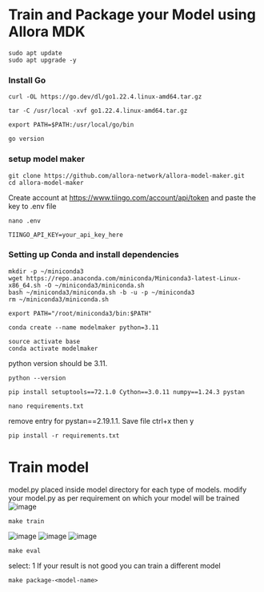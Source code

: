 # Train and Package your Model using Allora MDK

```
sudo apt update
sudo apt upgrade -y
```

### Install Go

```
curl -OL https://go.dev/dl/go1.22.4.linux-amd64.tar.gz
```
```
tar -C /usr/local -xvf go1.22.4.linux-amd64.tar.gz
```
```
export PATH=$PATH:/usr/local/go/bin
```
```
go version
```

### setup model maker

```
git clone https://github.com/allora-network/allora-model-maker.git
cd allora-model-maker
```
Create account at https://www.tiingo.com/account/api/token and paste the key to .env file
```
nano .env
```
```
TIINGO_API_KEY=your_api_key_here
```

### Setting up Conda and install dependencies

```
mkdir -p ~/miniconda3
wget https://repo.anaconda.com/miniconda/Miniconda3-latest-Linux-x86_64.sh -O ~/miniconda3/miniconda.sh
bash ~/miniconda3/miniconda.sh -b -u -p ~/miniconda3
rm ~/miniconda3/miniconda.sh
```
```
export PATH="/root/miniconda3/bin:$PATH"
```
```
conda create --name modelmaker python=3.11
```
```
source activate base
conda activate modelmaker
```
python version should be 3.11.
```
python --version
```
```
pip install setuptools==72.1.0 Cython==3.0.11 numpy==1.24.3 pystan
```
```
nano requirements.txt
```
remove entry for pystan==2.19.1.1. Save file ctrl+x then y
```
pip install -r requirements.txt
```

# Train model

model.py placed inside model directory for each type of models. modify your model.py as per requirement on which your model will be trained
![image](https://github.com/user-attachments/assets/73b0e112-06d6-497f-8430-efa66d5b2c70)

```
make train
```
![image](https://github.com/user-attachments/assets/6e41a99c-5eea-4a59-ba4e-235918a1d6f2)
![image](https://github.com/user-attachments/assets/26cf1de7-5a55-4509-8980-feeb1d47455b)
![image](https://github.com/user-attachments/assets/cc0b24f2-5584-42b5-b60d-9dee0c2b491f)

```
make eval
```
select: 1
If your result is not good you can train a different model
```
make package-<model-name>
```
